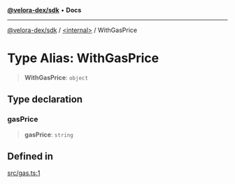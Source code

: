 [**@velora-dex/sdk**](../../README.md) • **Docs**

***

[@velora-dex/sdk](../../globals.md) / [\<internal\>](../README.md) / WithGasPrice

# Type Alias: WithGasPrice

> **WithGasPrice**: `object`

## Type declaration

### gasPrice

> **gasPrice**: `string`

## Defined in

[src/gas.ts:1](https://github.com/paraswap/paraswap-sdk/blob/master/src/gas.ts#L1)
